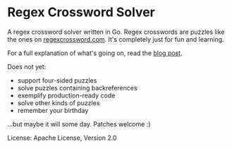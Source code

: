 Regex Crossword Solver
======================

A regex crossword solver written in Go. Regex crosswords are puzzles like the ones on [regexcrossword.com](http://regexcrossword.com/). It's completely just for fun and learning.

For a full explanation of what's going on, read the [blog post](http://herman.asia/solving-regex-crosswords-with-go).

Does not yet:
 - support four-sided puzzles
 - solve puzzles containing backreferences
 - exemplify production-ready code
 - solve other kinds of puzzles
 - remember your birthday

...but maybe it will some day. Patches welcome :)

License: Apache License, Version 2.0